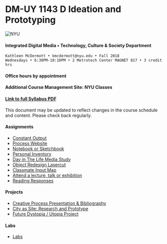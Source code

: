 # DM-UY 1143 D Ideation and Prototyping
![NYU](http://archive.engineering.nyu.edu/files/tandon_long_black.png)
#### Integrated Digital Media • Technology, Culture & Society Department 

    Kathleen McDermott • kmcdermott@nyu.edu • Fall 2018 
    Wednesdays • 6:30PM-10:10PM • 2 Metrotech Center MAGNET 817 • 3 credit hrs     

#### Office hours by appointment 

#### Additional Course Management Site: NYU Classes

#### [Link to full Syllabus PDF](https://wp.nyu.edu/criticalwearables/wp-content/uploads/sites/11961/2018/08/IDEATIONPROTOTYPING_McDermott.pdf)
This document may be updated to reflect changes in the course schedule and content. Please check back regularly.  

#### Assignments
* [Constant Output](constant_output_choices.md)
* [Process Website](process_website.md)
* [Notebook or Sketchbook](notebook_or_sketchbook.md)
* [Personal Inventory](personal_inventory.md)
* [Day in The Life Media Study](day_in_the_life.md)
* [Object Redesign Lasercut](lasercut.md)
* [Classmate Input Map](classmate_discovery.md)
* [Attend a lecture, talk or exhibition](attend_a_lecture.md)
* [Reading Responses](reading_responses.md)


#### Projects
* [Creative Process Presentation & Bibliography](creative_process.md)
* [City as Site: Research and Prototype](city_as_site.md)
* [Future Dystopia / Utopia Project](future.md)


#### Labs
* [Labs](labs.md)


